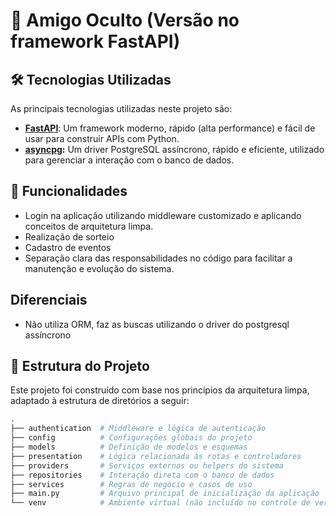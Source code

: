 # 🎉 Amigo Oculto (Versão no framework FastAPI)

## 🛠️ Tecnologias Utilizadas

As principais tecnologias utilizadas neste projeto são:

- **[FastAPI](https://fastapi.tiangolo.com/)**: Um framework moderno, rápido (alta performance) e fácil de usar para construir APIs com Python.
- **[asyncpg](https://github.com/MagicStack/asyncpg):** Um driver PostgreSQL assíncrono, rápido e eficiente, utilizado para gerenciar a interação com o banco de dados.

## 🚀 Funcionalidades
- Login na aplicação utilizando middleware customizado e aplicando conceitos de arquitetura limpa.
- Realização de sorteio
- Cadastro de eventos
- Separação clara das responsabilidades no código para facilitar a manutenção e evolução do sistema.

## Diferenciais
- Não utiliza ORM, faz as buscas utilizando o driver do postgresql assíncrono

## 📂 Estrutura do Projeto

Este projeto foi construído com base nos princípios da arquitetura limpa, adaptado à estrutura de diretórios a seguir:

```bash
.
├── authentication  # Middleware e lógica de autenticação
├── config          # Configurações globais do projeto
├── models          # Definição de modelos e esquemas
├── presentation    # Lógica relacionada às rotas e controladores
├── providers       # Serviços externos ou helpers do sistema
├── repositories    # Interação direta com o banco de dados
├── services        # Regras de negócio e casos de uso
├── main.py         # Arquivo principal de inicialização da aplicação
└── venv            # Ambiente virtual (não incluído no controle de versão)
